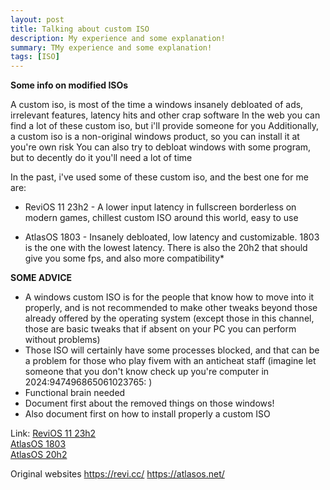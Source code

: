 ```yaml
---
layout: post
title: Talking about custom ISO
description: My experience and some explanation!
summary: TMy experience and some explanation!
tags: [ISO]
---
```


**Some info on modified ISOs**

A custom iso, is most of the time a windows insanely debloated of ads, irrelevant features, latency hits and other crap software
In the web you can find a lot of these custom iso, but i'll provide someone for you
Additionally, a custom iso is a non-original windows product, so you can install it at you're own risk
You can also try to debloat windows with some program, but to decently do it you'll need a lot of time

In the past, i've used some of these custom iso, and the best one for me are:

- ReviOS 11 23h2 - A lower input latency in fullscreen borderless on modern games, chillest custom ISO around this world, easy to use

- AtlasOS 1803 - Insanely debloated, low latency and customizable. 1803 is the one with the lowest latency. There is also the 20h2 that should give you some fps, and also more compatibility*

**SOME ADVICE**
- A windows custom ISO is for the people that know how to move into it properly, and is not recommended to make other tweaks beyond those already offered by the operating system (except those in this channel, those are basic tweaks that if absent on your PC you can perform without problems)
- Those ISO will certainly have some processes blocked, and that can be a problem for those who play fivem with an anticheat staff (imagine let someone that you don't know check up you're computer in 2024:947496865061023765: )
- Functional brain needed
- Document first about the removed things on those windows!
- Also document first on how to install properly a custom ISO


Link:
[ReviOS 11 23h2](https://drive.massgrave.dev/en-us_windows_11_consumer_editions_version_23h2_updated_jan_2024_x64_dvd_c6335b0e.iso)<br>
[AtlasOS 1803](https://mega.nz/file/1BgBwI7L#AD3qecWDdiXMxSDAoFKPVyrctYOGrsUexyOMFm-WRuM)<br>
[AtlasOS 20h2](https://mega.nz/file/AcRRQZTT#k-pu29CvQpn5v7gGrDTdqVdL-NhH_u3z5OE84v-EEFM)<br>

Original websites 
<https://revi.cc/>
<https://atlasos.net/>